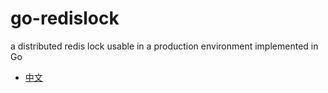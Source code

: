 # go-redislock
a distributed redis lock usable in a production environment implemented in Go

- [中文](./README_CN.md)